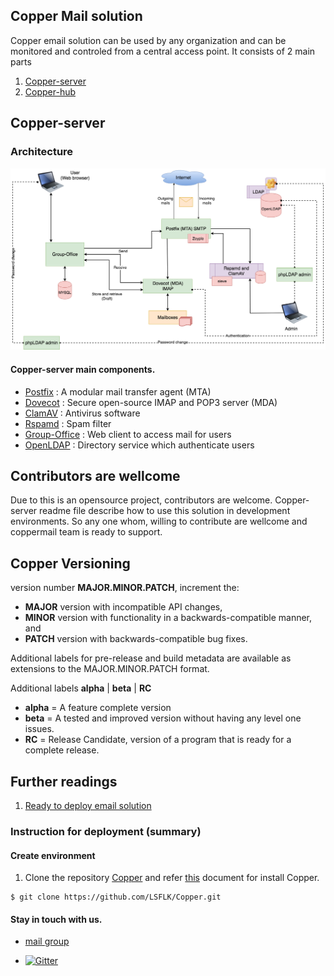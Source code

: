 ## Copper Mail solution

Copper email solution can be used by any organization and can be monitored and controled from a central access point. It consists of 2 main parts
1. [Copper-server](https://github.com/LSFLK/Copper/tree/master/copper-server)
2. [Copper-hub](https://github.com/LSFLK/Copper/tree/master/copper-hub)


## Copper-server

### Architecture

![Octocat](https://github.com/LSFLK/Copper/blob/master/copper-docs/copperBase_mailServerArchitecture.png)


#### Copper-server main components.

- [Postfix](http://www.postfix.org/) : A modular mail transfer agent (MTA)
- [Dovecot](https://www.dovecot.org/) : Secure open-source IMAP and POP3 server (MDA)
- [ClamAV](https://www.clamav.net/) : Antivirus software
- [Rspamd](https://rspamd.com/) : Spam filter
- [Group-Office](https://www.group-office.com/) : Web client to access mail for users
- [OpenLDAP](https://www.openldap.org/) : Directory service which authenticate users


## Contributors are wellcome

Due to this is an opensource project, contributors are welcome.
Copper-server readme file describe how to use this solution in development environments.
So any one whom, willing to contribute are wellcome and coppermail team is ready to support.

## Copper Versioning 

version number **MAJOR.MINOR.PATCH**, increment the:

- **MAJOR** version with incompatible API changes,
- **MINOR** version with functionality in a backwards-compatible manner, and
- **PATCH** version with backwards-compatible bug fixes.

Additional labels for pre-release and build metadata are available as extensions to the MAJOR.MINOR.PATCH format.

Additional labels  **alpha** | **beta** | **RC** 
- **alpha** = A feature complete version 
- **beta**  = A tested and improved version without having any level one issues. 
- **RC**  = Release Candidate, version of a program that is ready for  a complete release. 


## Further readings

  1. [Ready to deploy email solution](https://docs.google.com/document/d/103ApdgqkJtV1fE3tVQKIwE-ldxtfBPKsAVjk8GFpLb8/edit#heading=h.tca36t2d12pa)

### Instruction for deployment (summary)

#### Create environment

1. Clone the repository [Copper](https://github.com/LSFLK/Copper.git) and refer [this](https://github.com/LSFLK/Copper/blob/master/copper-server/README.md) document for install Copper.

```
$ git clone https://github.com/LSFLK/Copper.git
```

#### Stay in touch with us.

- [mail group](https://groups.google.com/forum/#!forum/lsf-email-solution) 

- [![Gitter](https://img.shields.io/badge/chat-on%20gitter-blue.svg)](https://gitter.im/copper-mail)
